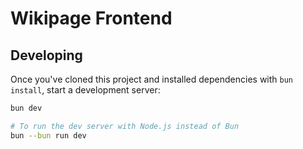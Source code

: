 # Wikipage Frontend

## Developing

Once you've cloned this project and installed dependencies with `bun install`, start a development server:

```bash
bun dev

# To run the dev server with Node.js instead of Bun 
bun --bun run dev
```
